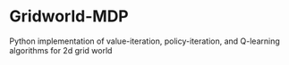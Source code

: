 # Gridworld-MDP
Python implementation of value-iteration, policy-iteration, and Q-learning algorithms for 2d grid world
